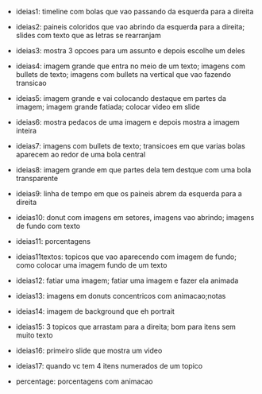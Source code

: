 - ideias1: timeline com bolas que vao passando da esquerda para a direita

- ideias2: paineis coloridos que vao abrindo da esquerda para a direita; slides com texto que as letras se rearranjam

- ideias3: mostra 3 opcoes para um assunto e depois escolhe um deles

- ideias4: imagem grande que entra no meio de um texto; imagens com bullets de texto; imagens com bullets na vertical que vao fazendo transicao

- ideias5: imagem grande e vai colocando destaque em partes da imagem; imagem grande fatiada; colocar video em slide

- ideias6: mostra pedacos de uma imagem e depois mostra a imagem inteira

- ideias7: imagens com bullets de texto; transicoes em que varias bolas aparecem ao redor de uma bola central

- ideias8: imagem grande em que partes dela tem destque com uma bola transparente

- ideias9: linha de tempo em que os paineis abrem da esquerda para a direita

- ideias10: donut com imagens em setores, imagens vao abrindo; imagens de fundo com texto

- ideias11: porcentagens

- ideias11textos: topicos que vao aparecendo com imagem de fundo; como colocar uma imagem fundo de um texto

- ideias12: fatiar uma imagem; fatiar uma imagem e fazer ela animada

- ideias13: imagens em donuts concentricos com animacao;notas

- ideias14: imagem de background que eh portrait

- ideias15: 3 topicos que arrastam para a direita; bom para itens sem muito texto

- ideias16: primeiro slide que mostra um video

- ideias17: quando vc tem 4 itens numerados de um topico 

- percentage: porcentagens com animacao
